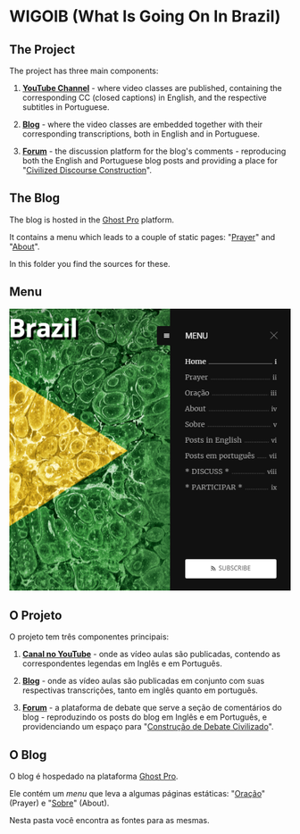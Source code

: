 # WIGOIB (What Is Going On In Brazil)

## The Project

The project has three main components:

1. [**YouTube Channel**](https://www.youtube.com/channel/UCsbM9d9FpPh8LdfhxF-glvQ) - where video classes are published, containing the corresponding CC (closed captions) in English, and the respective subtitles in Portuguese.

2. [**Blog**](https://whatisgoingoninbrazil.com) - where the video classes are embedded together with their corresponding transcriptions, both in English and in Portuguese.

3. [**Forum**](https://discuss.whatisgoingoninbrazil.com) - the discussion platform for the blog's comments - reproducing both the English and Portuguese blog posts and providing a place for "[Civilized Discourse Construction](https://www.discourse.org)".

## The Blog

The blog is hosted in the [Ghost Pro](https://ghost.org) platform.

It contains a menu which leads to a couple of static pages: "[Prayer](https://whatisgoingoninbrazil.com/blog-opening-prayer/)" and "[About](https://whatisgoingoninbrazil.com/brazilian-citizen/)".

In this folder you find the sources for these.

## Menu

![blog menu](./menu.png)


## O Projeto

O projeto tem três componentes principais:

1. [**Canal no YouTube**](https://www.youtube.com/channel/UCsbM9d9FpPh8LdfhxF-glvQ) - onde as vídeo aulas são publicadas, contendo as correspondentes legendas em Inglês e em Português.

2. [**Blog**](https://whatisgoingoninbrazil.com) - onde as vídeo aulas são publicadas em conjunto com suas respectivas transcrições, tanto em inglês quanto em português.

3. [**Forum**](https://discuss.whatisgoingoninbrazil.com) - a plataforma de debate que serve a seção de comentários do blog - reproduzindo os posts do blog em Inglês e em Português, e providenciando um espaço para "[Construção de Debate Civilizado](https://www.discourse.org/)".

## O Blog

O blog é hospedado na plataforma [Ghost Pro](https://ghost.org).

Ele contém um *menu* que leva a algumas páginas estáticas: "[Oração](https://whatisgoingoninbrazil.com/prece-de-abertura-do-blog/)" (Prayer) e "[Sobre](https://whatisgoingoninbrazil.com/cidadao-brasileiro/)" (About).

Nesta pasta você encontra as fontes para as mesmas.
